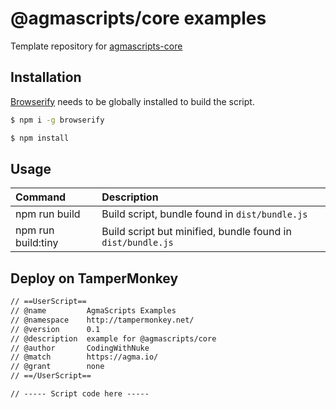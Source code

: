 # @agmascripts/core examples
Template repository for [agmascripts-core](https://github.com/agmascripts/core)

## Installation
[Browserify](http://browserify.org/) needs to be globally installed to build the script.
```bash
$ npm i -g browserify
```
```bash
$ npm install
```

## Usage

| Command            | Description                                                 |
| :----------------- | :---------------------------------------------------------- |
| npm run build      | Build script, bundle found in `dist/bundle.js`              |
| npm run build:tiny | Build script but minified, bundle found in `dist/bundle.js` |

## Deploy on TamperMonkey
```txt
// ==UserScript==
// @name         AgmaScripts Examples
// @namespace    http://tampermonkey.net/
// @version      0.1
// @description  example for @agmascripts/core
// @author       CodingWithNuke
// @match        https://agma.io/
// @grant        none
// ==/UserScript==

// ----- Script code here -----
```